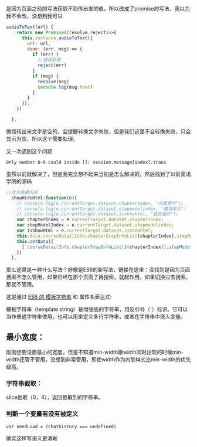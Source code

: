 是因为页面之前的写法获取不到传出来的值，所以改成了promise的写法，我以为我不会改，没想到我可以

```js
audioToText(url) {
    return new Promise((resolve,reject)=>{
      this.instance.audioToText({
        url: url,
        done: (err, msg) => {
          if (err) {
            //错误处理
            reject(err)
          }
          if (msg) {
            resolve(msg)
            console.log(msg.text)
          }
        }
      });
    })

  },
```

微信转出来文字是空的，会提醒转换文字失败，但是我们这里不会转换失败，只会显示为空，所以这个需要处理。

又一次遇到这个问题

```
Only number 0-9 could inside []: session.message[index].trans
```

虽然以前就解决了，但是我完全想不起来当初是怎么解决的，然后找到了以前英语学院的源码

```js
//显示隐藏内容
  showHideHtml:function(e){
    // console.log(e.currentTarget.dataset.chapterindex, "外面索引");
    // console.log(e.currentTarget.dataset.stepmodelindex, "模块索引")
    // console.log(e.currentTarget.dataset.isshowhtml, "是否展开");
    var chapterIndex = e.currentTarget.dataset.chapterindex;
    var stepModelIndex = e.currentTarget.dataset.stepmodelindex;
    var isShowHtml = e.currentTarget.dataset.isshowhtml;
    this.data.courseDetailInfo.chapterStepInfoList[chapterIndex].stepModelInfoList[stepModelIndex].isShowHtml = !isShowHtml;
    this.setData({
      [`courseDetailInfo.chapterStepInfoList[${chapterIndex}].stepModelInfoList[${stepModelIndex}].isShowHtml`]: !isShowHtml
    })
  },
```

那么这算是一种什么写法？好像是ES6的新写法，链接在这里：没找到是因为页面搜索不怎么管用，如果已经在那个页面了再搜索，就起作用，如果切换过去搜索，那就不管用。

这是通过 [ES6 的 模板字符串](http://es6.ruanyifeng.com/#docs/string#模板字符串) 和 属性名表达式:

模板字符串（template string）是增强版的字符串，用反引号（\`）标识。它可以当作普通字符串使用，也可以用来定义多行字符串，或者在字符串中嵌入变量。

## 最小宽度：

刚刚想要设置最小的宽度，但是不知道min-width跟width同时出现的时候min-width还管不管用，没想到非常管用，即使width作为内联样式比min-width的优先级高。

### 字符串截取：

slice截取（0，4），返回截取到的字符串。

### 判断一个变量有没有被定义

```
var needLoad = (chathistory === undefined)
```

确实这样写语义更清晰

